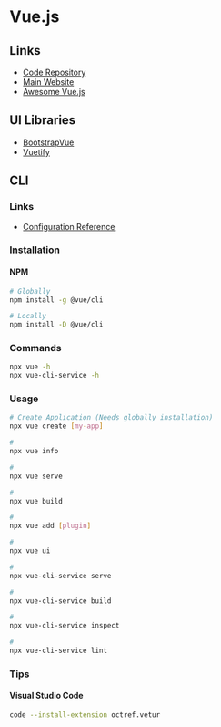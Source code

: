 # Vue.js

## Links

- [Code Repository](https://github.com/vuejs/vue)
- [Main Website](https://vuejs.org/)
- [Awesome Vue.js](https://github.com/vuejs/awesome-vue)

## UI Libraries

- [BootstrapVue](https://github.com/bootstrap-vue/bootstrap-vue)
- [Vuetify](https://vuetifyjs.com/en/)

## CLI

### Links

- [Configuration Reference](https://cli.vuejs.org/config/)

### Installation

#### NPM

```sh
# Globally
npm install -g @vue/cli

# Locally
npm install -D @vue/cli
```

### Commands

```sh
npx vue -h
npx vue-cli-service -h
```

### Usage

```sh
# Create Application (Needs globally installation)
npx vue create [my-app]

#
npx vue info

#
npx vue serve

#
npx vue build

#
npx vue add [plugin]

#
npx vue ui

#
npx vue-cli-service serve

#
npx vue-cli-service build

#
npx vue-cli-service inspect

#
npx vue-cli-service lint
```

### Tips

#### Visual Studio Code

```sh
code --install-extension octref.vetur
```
